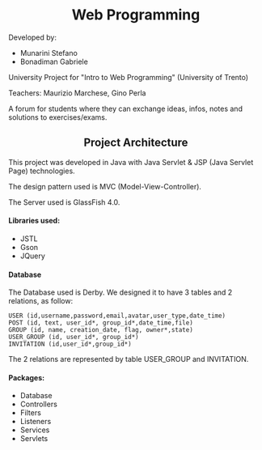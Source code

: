 <h1 align='center'>Web Programming</h1>

<p> Developed by: </p>
<ul>
<li> Munarini Stefano </li>
<li> Bonadiman Gabriele </li>
</ul>

<p>University Project for "Intro to Web Programming" (University of Trento)</p>
<p>Teachers: Maurizio Marchese, Gino Perla</p>

<p> A forum for students where they can exchange ideas, infos, notes and solutions to exercises/exams. </p>


<h2 align='center'> Project Architecture </h2>

This project was developed in Java with Java Servlet & JSP (Java Servlet Page) technologies.

The design pattern used is MVC (Model-View-Controller).

The Server used is GlassFish 4.0.

<h4> Libraries used: </h4>
<ul>
<li> JSTL </li>
<li> Gson </li>
<li> JQuery </li>
</ul>

<h4> Database </h4>
The Database used is Derby. We designed it to have 3 tables and 2 relations, as follow:

	USER (id,username,password,email,avatar,user_type,date_time)
	POST (id, text, user_id*, group_id*,date_time,file)
	GROUP (id, name, creation_date, flag, owner*,state)
	USER_GROUP (id, user_id*, group_id*)
	INVITATION (id,user_id*,group_id*)

The 2 relations are represented by table USER_GROUP and INVITATION.

<h4> Packages: </h4>
<ul>
<li> Database </li>
<li> Controllers </li>
<li> Filters </li>
<li> Listeners </li>
<li> Services </li>
<li> Servlets </li>
</ul>
